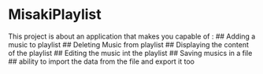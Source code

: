# MisakiPlaylist
This project is about an application that makes you capable of :                 ## Adding a music to playlist                 ## Deleting Music from playlist                 ## Displaying the content of the playlist                 ## Editing the music int the playlist                 ## Saving musics in a file                 ## ability to import the data from the file and export it too
